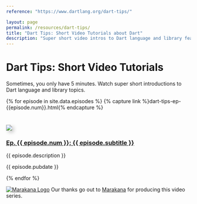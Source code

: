 ```yaml
---
reference: "https://www.dartlang.org/dart-tips/"

layout: page
permalink: /resources/dart-tips/
title: "Dart Tips: Short Video Tutorials about Dart"
description: "Super short video intros to Dart language and library features."
---
```


# Dart Tips: Short Video Tutorials

Sometimes, you only have 5 minutes. Watch super short introductions to
Dart language and library topics.

{% for episode in site.data.episodes %}
{% capture link %}dart-tips-ep-{{episode.num}}.html{% endcapture %}
<div class="row">
  <div class="col-sm-2">
    <div class="content">
      <a href="{{ link }}">
        <img style="margin-top:25px; box-shadow: 5px 5px 10px #CCC;" src="{{episode.thumbnail}}">
      </a>
    </div>
  </div>
  <div class="col-sm-10">
    <div class="content">
      <h3><a href="{{ link }}">Ep. {{ episode.num }}: {{ episode.subtitle }}</a></h3>
      <p>{{ episode.description }}</p>
      <p>{{ episode.pubdate }}</p>
    </div>
  </div>
</div>
{% endfor %}

<a href="http://marakana.com"><img src="{% asset_path 'dart-tips/marakana-logo.png' %}" alt="Marakana Logo"></a>
Our thanks go out to [Marakana](http://www.marakana.com) for producing this
video series.